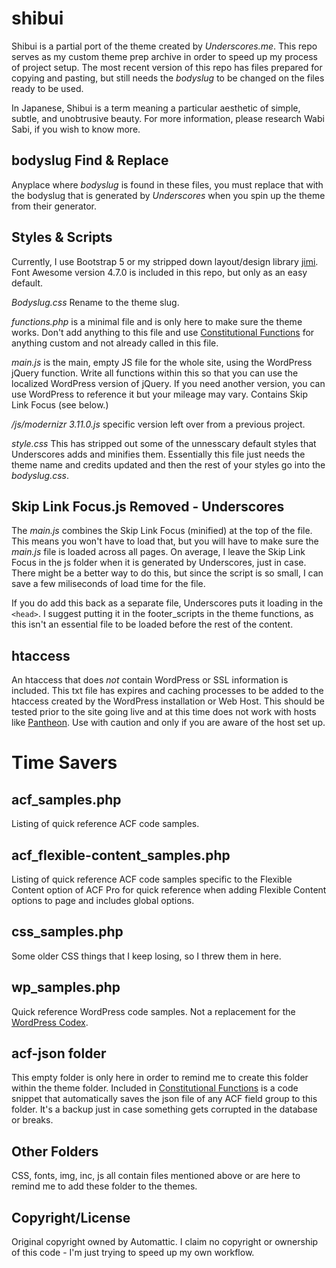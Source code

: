 # shibui

Shibui is a partial port of the theme created by *Underscores.me*. This repo serves as my custom theme prep archive in order to speed up my process of project setup. The most recent version of this repo has files prepared for copying and pasting, but still needs the *bodyslug* to be changed on the files ready to be used.

In Japanese, Shibui is a term meaning a particular aesthetic of simple, subtle, and unobtrusive beauty. For more information, please research Wabi Sabi, if you wish to know more.

## bodyslug Find & Replace

Anyplace where *bodyslug* is found in these files, you must replace that with the bodyslug that is generated by *Underscores* when you spin up the theme from their generator.

## Styles & Scripts

Currently, I use Bootstrap 5 or my stripped down layout/design library [jimi](https://github.com/jwrightmedia/jimi). Font Awesome version 4.7.0 is included in this repo, but only as an easy default. 

*Bodyslug.css* Rename to the theme slug.

*functions.php* is a minimal file and is only here to make sure the theme works. Don't add anything to this file and use [Constitutional Functions](https://github.com/jwrightmedia/constitutional-functions) for anything custom and not already called in this file.

*main.js* is the main, empty JS file for the whole site, using the WordPress jQuery function. Write all functions within this so that you can use the localized WordPress version of jQuery. If you need another version, you can use WordPress to reference it but your mileage may vary. Contains Skip Link Focus (see below.)

*/js/modernizr 3.11.0.js* specific version left over from a previous project. 

*style.css* This has stripped out some of the unnesscary default styles that Underscores adds and minifies them. Essentially this file just needs the theme name and credits updated and then the rest of your styles go into the *bodyslug.css*.

## Skip Link Focus.js Removed - Underscores

The *main.js* combines the Skip Link Focus (minified) at the top of the file. This means you won't have to load that, but you will have to make sure the *main.js* file is loaded across all pages. On average, I leave the Skip Link Focus in the js folder when it is generated by Underscores, just in case. There might be a better way to do this, but since the script is so small, I can save a few miliseconds of load time for the file.

If you do add this back as a separate file, Underscores puts it loading in the `<head>`. I suggest putting it in the footer_scripts in the theme functions, as this isn't an essential file to be loaded before the rest of the content.

## htaccess

An htaccess that does *not* contain WordPress or SSL information is included. This txt file has expires and caching processes to be added to the htaccess created by the WordPress installation or Web Host. This should be tested prior to the site going live and at this time does not work with hosts like [Pantheon](https://pantheon.io/). Use with caution and only if you are aware of the host set up.

# Time Savers

## acf_samples.php

Listing of quick reference ACF code samples.

## acf_flexible-content_samples.php

Listing of quick reference ACF code samples specific to the Flexible Content option of ACF Pro for quick reference when adding Flexible Content options to page and includes global options.

## css_samples.php

Some older CSS things that I keep losing, so I threw them in here.

## wp_samples.php

Quick reference WordPress code samples. Not a replacement for the [WordPress Codex](https://codex.wordpress.org/Main_Page).

## acf-json folder

This empty folder is only here in order to remind me to create this folder within the theme folder. Included in [Constitutional Functions](https://github.com/jwrightmedia/constitutional-functions) is a code snippet that automatically saves the json file of any ACF field group to this folder. It's a backup just in case something gets corrupted in the database or breaks.

## Other Folders

CSS, fonts, img, inc, js all contain files mentioned above or are here to remind me to add these folder to the themes.

## Copyright/License

Original copyright owned by Automattic. I claim no copyright or ownership of this code - I'm just trying to speed up my own workflow.
